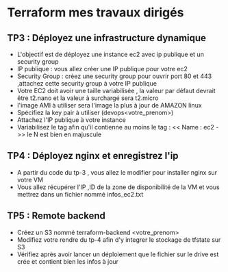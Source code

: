 # Terraform mes travaux dirigés

    

  ## TP3 : Déployez une infrastructure dynamique

  - L'objectif est de déployez une instance ec2 avec ip publique et un security group
  - IP publique : vous allez créer une IP publique pour votre ec2
  - Security Group : créez une security group pour ouvrir port 80
  et 443 ,attachez cette security group à votre IP publique
  - Votre EC2 doit avoir une taille variabilisée , la valeur par défaut devrait être t2.nano et la valeur à surchargé sera t2.micro
  - l'image AMI à utiliser sera l'image la plus à jour de AMAZON linux
  - Spécifiez la key pair à utiliser (devops<votre_prenom>)
  - Attachez l'IP publique à votre instance
  - Variabilisez le tag afin qu'il contienne au moins le tag : << Name : ec2 - <prenom> >> le N est bien en majuscule



  ## TP4 : Déployez nginx et enregistrez l'ip

  - A partir du code du tp-3 , vous allez le modifier pour installer nginx sur votre VM
  - Vous allez récupérer l'IP ,ID de la zone de disponibilité de la VM et vous mettrez dans un fichier nommé infos_ec2.txt


  ## TP5 : Remote backend

  - Créez un S3 nommé terraform-backend <votre_prenom>
  - Modifiez votre rendre du tp-4 afin d'y integrer le stockage de tfstate sur S3
  - Vérifiez après avoir lancer un déploiement que le fichier sur le drive est crée et contient bien les infos à jour

